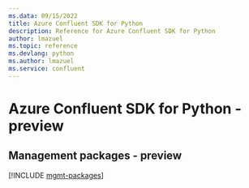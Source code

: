 ```yaml
---
ms.data: 09/15/2022
title: Azure Confluent SDK for Python
description: Reference for Azure Confluent SDK for Python
author: lmazuel
ms.topic: reference
ms.devlang: python
ms.author: lmazuel
ms.service: confluent
---
```

# Azure Confluent SDK for Python - preview

## Management packages - preview
[!INCLUDE [mgmt-packages](confluent-mgmt-index.md)]